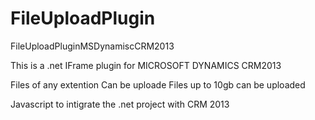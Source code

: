 # FileUploadPlugin
FileUploadPluginMSDynamiscCRM2013

This is a .net IFrame plugin for MICROSOFT DYNAMICS CRM2013 

Files of any extention Can be uploade
Files up to 10gb can be uploaded

Javascript to intigrate the .net project with CRM 2013 
